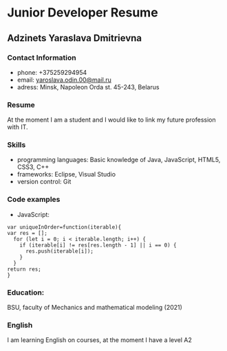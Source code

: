 #   Junior Developer Resume

##   Adzinets Yaraslava Dmitrievna
###   Contact Information
- phone: +375259294954
- email: yaroslava.odin.00@mail.ru
- adress: Minsk, Napoleon Orda st. 45-243, Belarus
### Resume
At the moment I am a student and I would like to link my future profession with IT.

### Skills
- programming languages: Basic knowledge of Java, JavaScript, HTML5, CSS3, C++
- frameworks: Eclipse,  Visual Studio
- version control: Git
### Code examples
- JavaScript:
```
var uniqueInOrder=function(iterable){
var res = [];
  for (let i = 0; i < iterable.length; i++) {
    if (iterable[i] != res[res.length - 1] || i == 0) {
      res.push(iterable[i]);
    }   
  }
return res;
}
```
### Education:
BSU, faculty of Mechanics and mathematical modeling (2021)
### English
I am learning English on courses, at the moment I have a level А2
